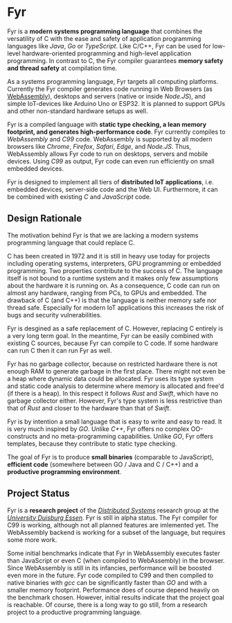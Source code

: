# Fyr

Fyr is a **modern systems programming language** that combines the versatility of C with the ease and safety of application programming languages like _Java_, _Go_ or _TypeScript_.
Like C/C++, Fyr can be used for low-level hardware-oriented programming and high-level application programming.
In contrast to C, the Fyr compiler guarantees **memory safety and thread safety** at compilation time.

As a systems programming language, Fyr targets all computing platforms.
Currently the Fyr compiler generates code running in Web Browsers (as [WebAssembly](http://webassembly.org)), desktops and servers (native or inside _Node.JS_), and simple IoT-devices like Arduino Uno or ESP32.
It is planned to support GPUs and other non-standard hardware setups as well.

Fyr is a compiled language with **static type checking, a lean memory footprint, and generates high-performance code**.
Fyr currently compiles to _WebAssembly_ and _C99_ code.
WebAssembly is supported by all modern browsers like _Chrome_, _Firefox_, _Safari_, _Edge_, and _Node.JS_.
Thus, WebAssembly allows Fyr code to run on desktops, servers and mobile devices.
Using _C99_ as output, Fyr code can even run efficiently on small embedded devices.

Fyr is designed to implement all tiers of **distributed IoT applications**, i.e. embedded devices, server-side code and the Web UI. 
Furthermore, it can be combined with existing _C_ and _JavaScript_ code.

## Design Rationale

The motivation behind Fyr is that we are lacking a modern systems programming language that could replace C.

C has been created in 1972 and it is still in heavy use today for projects including operating systems, interpreters, GPU programming or embedded programming.
Two properties contribute to the success of C.
The language itself is not bound to a runtime system and it makes only few assumptions about the hardware it is running on.
As a consequence, C code can run on almost any hardware, ranging from PCs, to GPUs and embedded.
The drawback of C (and C++) is that the language is neither memory safe nor thread safe.
Especially for modern IoT applications this increases the risk of bugs and security vulnerabilities.

Fyr is desgined as a safe replacement of C.
However, replacing C entirely is a very long term goal.
In the meantime, Fyr can be easily combined with existing C sources, because Fyr can compile to C code.
If some hardware can run C then it can run Fyr as well.

Fyr has no garbage collector, because on restricted hardware there is not enough RAM to generate garbage in the first place.
There might not even be a heap where dynamic data could be allocated.
Fyr uses its type system and static code analysis to determine where memory is allocated and free'd (if there is a heap).
In this respect it follows _Rust_ and _Swift_, which have no garbage collector either.
However, Fyr's type system is less restrictive than that of _Rust_ and closer to the hardware than that of _Swift_.

Fyr is by intention a small language that is easy to write and easy to read.
It is very much inspired by _GO_.
Unlike _C++_, Fyr offers no complex OO-constructs and no meta-programming capabilities.
Unlike _GO_, Fyr offers templates, because they contribute to static type checking.

The goal of Fyr is to produce **small binaries** (comparable to JavaScript), **efficient code** (somewhere between GO / Java and C / C++) and a **productive programming environment**.

## Project Status

Fyr is a **research project** of the [_Distributed Systems_](http://www.vs.uni-due.de) research group at the [_University Duisburg Essen_](http://www.uni-due.de).
Fyr is still in alpha status.
The Fyr compiler for C99 is working, although not all planned features are imlemented yet.
The WebAssembly backend is working for a subset of the language, but requires some more work.

Some initial benchmarks indicate that Fyr in WebAssembly executes faster than JavaScript or even C (when compiled to WebAssembly) in the browser.
Since WebAssembly is still in its infancies, performance will be boosted even more in the future.
Fyr code compiled to C99 and then compiled to native binaries with _gcc_ can be significantly faster than _GO_ and with a smaller memory footprint.
Performance does of course depend heavily on the benchmark chosen.
However, initial results indicate that the project goal is reachable.
Of course, there is a long way to go still, from a research project to a productive programming language.
